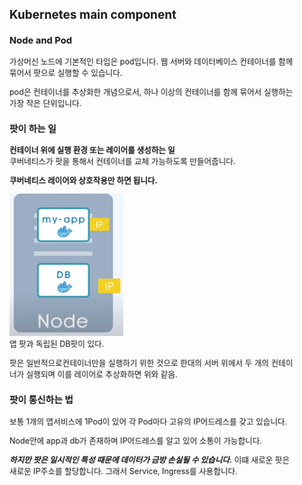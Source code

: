 ## Kubernetes main component

### Node and Pod

가상머신 노드에 기본적인 타입은 pod입니다. 웹 서버와 데이터베이스 컨테이너를 함께 묶어서 팟으로 실행할 수 있습니다.

pod은 컨테이너를 추상화한 개념으로서, 하나 이상의 컨테이너를 함께 묶어서 실행하는 가장 작은 단위입니다.

### 팟이 하는 일
**컨테이너 위에 실행 환경 또는 레이어를 생성하는 일**\
쿠버네티스가 팟을 통해서 컨테이너를 교체 가능하도록 만들어줍니다.

**쿠버네티스 레이어와 상호작용만 하면 됩니다.**

<img src="../../../static/img/img_4.png" alt="쿠버네티스 Node와Pod" width="40%">\
앱 팟과 독립된 DB팟이 있다.

팟은 일반적으로컨테이너만을 실행하기 위한 것으로 한대의 서버 위에서 두 개의 컨테이너가 실행되며 이를 레이어로 추상화하면 위와 같음.



### 팟이 통신하는 법
보통 1개의 앱서비스에 1Pod이 있어 각 Pod마다 고유의 IP어드레스를 갖고 있습니다.

Node안에 app과 db가 존재하며 IP어드레스를 알고 있어 소통이 가능합니다.

***하지만 팟은 일시적인 특성 때문에 데이터가 금방 손실될 수 있습니다.***
이떄 새로운 팟은 새로운 IP주소를 할당합니다. 그래서 Service, Ingress를 사용합니다.